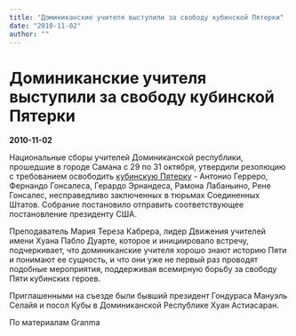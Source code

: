 ```yaml
---
title: "Доминиканские учителя выступили за свободу кубинской Пятерки"
date: "2010-11-02"
author: ""
---
```


# Доминиканские учителя выступили за свободу кубинской Пятерки

**2010-11-02** 

Национальные сборы учителей Доминиканской республики, прошедшие в городе Самана с 29 по 31 октября, утвердили резолюцию с требованием освободить [кубинскую Пятерку](http://five.in.ua/five.heroes.htm) - Антонио Герреро, Фернандо Гонсалеса, Герардо Эрнандеса, Рамона Лабаньино, Рене Гонсалес, несправедливо заключенных в тюрьмах Соединенных Штатов. Собрание постановило отправить соответствующее постановление президенту США.

Преподаватель Мария Тереза Кабрера, лидер Движения учителей имени Хуана Пабло Дуарте, которое и инициировало встречу, подчеркивает, что доминиканские учителя хорошо знают историю Пяти и понимают ее сущность, и что они уже не первый раз проводят подобные мероприятия, поддерживая всемирную борьбу за свободу Пяти кубинских героев.

Приглашенными на съезде были бывший президент Гондураса Мануэль Селайя и посол Кубы в Доминиканской Республике Хуан Астиасаран.

По материалам Granma